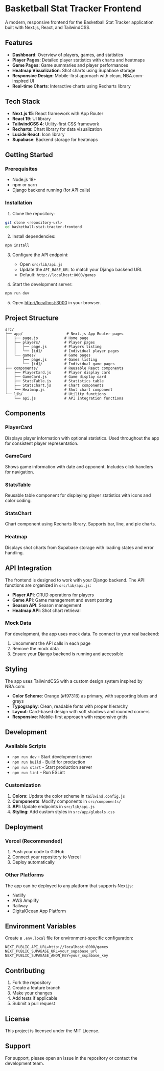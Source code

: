 # Basketball Stat Tracker Frontend

A modern, responsive frontend for the Basketball Stat Tracker application built with Next.js, React, and TailwindCSS.

## Features

- **Dashboard**: Overview of players, games, and statistics
- **Player Pages**: Detailed player statistics with charts and heatmaps
- **Game Pages**: Game summaries and player performances
- **Heatmap Visualization**: Shot charts using Supabase storage
- **Responsive Design**: Mobile-first approach with clean, NBA.com-inspired UI
- **Real-time Charts**: Interactive charts using Recharts library

## Tech Stack

- **Next.js 15**: React framework with App Router
- **React 19**: UI library
- **TailwindCSS 4**: Utility-first CSS framework
- **Recharts**: Chart library for data visualization
- **Lucide React**: Icon library
- **Supabase**: Backend storage for heatmaps

## Getting Started

### Prerequisites

- Node.js 18+ 
- npm or yarn
- Django backend running (for API calls)

### Installation

1. Clone the repository:
```bash
git clone <repository-url>
cd basketball-stat-tracker-frontend
```

2. Install dependencies:
```bash
npm install
```

3. Configure the API endpoint:
   - Open `src/lib/api.js`
   - Update the `API_BASE_URL` to match your Django backend URL
   - Default: `http://localhost:8000/games`

4. Start the development server:
```bash
npm run dev
```

5. Open [http://localhost:3000](http://localhost:3000) in your browser.

## Project Structure

```
src/
├── app/                    # Next.js App Router pages
│   ├── page.js            # Home page
│   ├── players/           # Player pages
│   │   ├── page.js        # Players listing
│   │   └── [id]/          # Individual player pages
│   └── games/             # Game pages
│       ├── page.js        # Games listing
│       └── [id]/          # Individual game pages
├── components/            # Reusable React components
│   ├── PlayerCard.js      # Player display card
│   ├── GameCard.js        # Game display card
│   ├── StatsTable.js      # Statistics table
│   ├── StatsChart.js      # Chart components
│   └── Heatmap.js         # Shot chart component
└── lib/                   # Utility functions
    └── api.js             # API integration functions
```

## Components

### PlayerCard
Displays player information with optional statistics. Used throughout the app for consistent player representation.

### GameCard
Shows game information with date and opponent. Includes click handlers for navigation.

### StatsTable
Reusable table component for displaying player statistics with icons and color coding.

### StatsChart
Chart component using Recharts library. Supports bar, line, and pie charts.

### Heatmap
Displays shot charts from Supabase storage with loading states and error handling.

## API Integration

The frontend is designed to work with your Django backend. The API functions are organized in `src/lib/api.js`:

- **Player API**: CRUD operations for players
- **Game API**: Game management and event posting
- **Season API**: Season management
- **Heatmap API**: Shot chart retrieval

### Mock Data

For development, the app uses mock data. To connect to your real backend:

1. Uncomment the API calls in each page
2. Remove the mock data
3. Ensure your Django backend is running and accessible

## Styling

The app uses TailwindCSS with a custom design system inspired by NBA.com:

- **Color Scheme**: Orange (#f97316) as primary, with supporting blues and grays
- **Typography**: Clean, readable fonts with proper hierarchy
- **Layout**: Card-based design with soft shadows and rounded corners
- **Responsive**: Mobile-first approach with responsive grids

## Development

### Available Scripts

- `npm run dev` - Start development server
- `npm run build` - Build for production
- `npm run start` - Start production server
- `npm run lint` - Run ESLint

### Customization

1. **Colors**: Update the color scheme in `tailwind.config.js`
2. **Components**: Modify components in `src/components/`
3. **API**: Update endpoints in `src/lib/api.js`
4. **Styling**: Add custom styles in `src/app/globals.css`

## Deployment

### Vercel (Recommended)

1. Push your code to GitHub
2. Connect your repository to Vercel
3. Deploy automatically

### Other Platforms

The app can be deployed to any platform that supports Next.js:

- Netlify
- AWS Amplify
- Railway
- DigitalOcean App Platform

## Environment Variables

Create a `.env.local` file for environment-specific configuration:

```env
NEXT_PUBLIC_API_URL=http://localhost:8000/games
NEXT_PUBLIC_SUPABASE_URL=your_supabase_url
NEXT_PUBLIC_SUPABASE_ANON_KEY=your_supabase_key
```

## Contributing

1. Fork the repository
2. Create a feature branch
3. Make your changes
4. Add tests if applicable
5. Submit a pull request

## License

This project is licensed under the MIT License.

## Support

For support, please open an issue in the repository or contact the development team.
